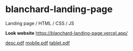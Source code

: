# blanchard-landing-page
Landing page  / HTML / CSS / JS

**Look website** https://blanchard-landing-page.vercel.app/

[desc.pdf](https://github.com/azemlyankin10/blanchard-landing-page/files/8817845/desc.pdf)
[mobile.pdf](https://github.com/azemlyankin10/blanchard-landing-page/files/8817846/mobile.pdf)
[tablet.pdf](https://github.com/azemlyankin10/blanchard-landing-page/files/8817847/tablet.pdf)
